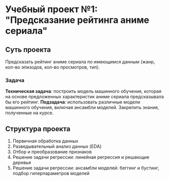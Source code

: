 # Учебный проект №1: "Предсказание рейтинга аниме сериала"
## Суть проекта
Предсказать рейтинг аниме сериала по имеющимся данным (жанр, кол-во эпизодов, кол-во просмотров, тип).
### Задача
**Техническая задача**: построить модель машинного обучения, которая на основе предложенных характеристик аниме сериала предсказывала бы его рейтинг.
**Подзадача**: использовать различные модели машинного обучения, включая ансамбли моделей. Закрепить знания, полученные на курсе.
## Структура проекта
1. Первичная обработка данных
2. Разведывательный анализ данных (EDA)
3. Отбор и преобразование признаков
4. Решение задачи регрессии: линейная регрессия и решающие деревья
5. Решение задачи регрессии: ансамбли моделей: беггинг и бустинг, подбор гиперпараметров моделей
